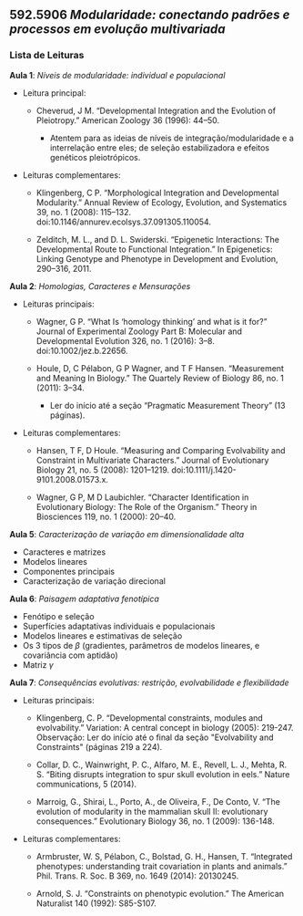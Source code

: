 ## **592.5906** *Modularidade: conectando padrões e processos em evolução multivariada*

### Lista de Leituras

**Aula 1**: *Níveis de modularidade: individual e populacional*

+ Leitura principal: 

  * Cheverud, J M. “Developmental Integration and the Evolution of Pleiotropy.” American Zoology 36 (1996): 44–50.

    * Atentem para as ideias de níveis de integração/modularidade e a interrelação entre eles; de seleção estabilizadora e efeitos genéticos pleiotrópicos.

+ Leituras complementares: 
  
  * Klingenberg, C P. “Morphological Integration and Developmental Modularity.” Annual Review of Ecology, Evolution, and Systematics 39, no. 1 (2008): 115–132. doi:10.1146/annurev.ecolsys.37.091305.110054.
	
  * Zelditch, M. L., and D. L. Swiderski. “Epigenetic Interactions: The Developmental Route to Functional Integration.” In Epigenetics: Linking Genotype and Phenotype in Development and Evolution, 290–316, 2011.

**Aula 2**: *Homologias, Caracteres e Mensurações*

+ Leituras principais:

  * Wagner, G P. “What Is ‘homology thinking’ and what is it for?” Journal of Experimental Zoology Part B: Molecular and Developmental Evolution 326, no. 1 (2016): 3–8. doi:10.1002/jez.b.22656.

  * Houle, D, C Pélabon, G P Wagner, and T F Hansen. “Measurement and Meaning In Biology.” The Quartely Review of Biology 86, no. 1 (2011): 3–34.
    
	* Ler do início até a seção “Pragmatic Measurement Theory” (13 páginas).

+ Leituras complementares:
  
  * Hansen, T F, D Houle. “Measuring and Comparing Evolvability and Constraint in Multivariate Characters.” Journal of Evolutionary Biology 21, no. 5 (2008): 1201–1219. doi:10.1111/j.1420-9101.2008.01573.x.

  * Wagner, G P, M D Laubichler. “Character Identification in Evolutionary Biology: The Role of the Organism.” Theory in Biosciences 119, no. 1 (2000): 20–40.

**Aula 5**: *Caracterização de variação em dimensionalidade alta*
+ Caracteres e matrizes
+ Modelos lineares
+ Componentes principais
+ Caracterização de variação direcional

**Aula 6**: *Paisagem adaptativa fenotípica*
+ Fenótipo e seleção
+ Superfícies adaptativas individuais e populacionais
+ Modelos lineares e estimativas de seleção
+ Os 3 tipos de $\beta$ (gradientes, parâmetros de modelos lineares, e covariância com aptidão)
+ Matriz $\gamma$


**Aula 7**: *Consequências evolutivas: restrição, evolvabilidade e flexibilidade*

+ Leituras principais:

  * Klingenberg, C. P. “Developmental constraints, modules and evolvability.” Variation: A central concept in biology (2005): 219-247.
Observação: Ler do início até o final da seção "Evolvability and Constraints" (páginas 219 a 224). 

  * Collar, D. C., Wainwright, P. C., Alfaro, M. E., Revell, L. J., Mehta, R. S. “Biting disrupts integration to spur skull evolution in eels.” Nature communications, 5 (2014). 

  * Marroig, G., Shirai, L., Porto, A., de Oliveira, F., De Conto, V. “The evolution of modularity in the mammalian skull II: evolutionary consequences.”  Evolutionary Biology 36, no. 1 (2009): 136-148.

+ Leituras complementares:
  * Armbruster, W. S, Pélabon, C., Bolstad, G. H., Hansen, T. “Integrated phenotypes: understanding trait covariation in plants and animals.” Phil. Trans. R. Soc. B 369, no. 1649 (2014): 20130245.

  * Arnold, S. J. “Constraints on phenotypic evolution.” The American Naturalist 140 (1992): S85-S107.


